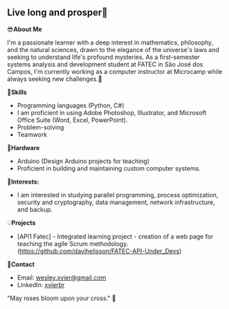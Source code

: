 ## Live long and prosper🖖

:sunglasses:**About Me**

I'm a passionate learner with a deep interest in mathematics, philosophy, and the natural sciences, drawn to the elegance of the universe's laws and seeking to understand life's profound mysteries. As a first-semester systems analysis and development student at FATEC in São José dos Campos, I'm currently working as a computer instructor at Microcamp while always seeking new challenges.🚀

:muscle:**Skills**
* Programming languages (Python, C#)
* I am proficient in using Adobe Photoshop, Illustrator, and Microsoft Office Suite (Word, Excel, PowerPoint).
* Problem-solving
* Teamwork

:wrench:**Hardware**
* Arduino (Design Arduino projects for teaching)
* Proficient in building and maintaining custom computer systems.

:dizzy:**Interests:**
* I am interested in studying parallel programming, process optimization, security and cryptography, data management, network infrastructure, and backup.

:bulb:**Projects**

* [API1 Fatec] - Integrated learning project - creation of a web page for teaching the agile Scrum methodology. (https://github.com/davihelisson/FATEC-API-Under_Devs)

:email:**Contact**

* Email: [wesley.xvier@gmail.com](wesley.xvier@gmail.com)
* LinkedIn: [xvierbr](https://www.linkedin.com/in/xvierbr/)

"May roses bloom upon your cross." 🌹

<!--
**xvierdev/xvierdev** is a ✨ _special_ ✨ repository because its `README.md` (this file) appears on your GitHub profile.

Here are some ideas to get you started:

- 🔭 I’m currently working on ...
- 🌱 I’m currently learning ...
- 👯 I’m looking to collaborate on ...
- 🤔 I’m looking for help with ...
- 💬 Ask me about ...
- 📫 How to reach me: ...
- 😄 Pronouns: ...
- ⚡ Fun fact: ...
-->
